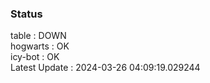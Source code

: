 ### Status


table : DOWN  
hogwarts : OK  
icy-bot : OK  
Latest Update : 2024-03-26 04:09:19.029244
